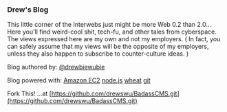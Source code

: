 ### Drew's Blog

This little corner of the Interwebs just might be more Web 0.2 than 2.0... Here you'll find weird-cool shit, tech-fu, and other tales from cyberspace. The views expressed here are my own and not my employers. ( In fact, you can safely assume that my views will be the opposite of my employers, unless they also happen to subscribe to counter-culture ideas. )

Blog authored by: [@drewbiewubie](http://twitter.com/drewbiewubie)

Blog powered with: [Amazon EC2](http://aws.amazon.com/free/) [node.js](http://nodejs.org) [wheat](https://github.com/creationix/wheat) [git](https://code.google.com/p/git-core/)

Fork This! ...at [https://github.com/drewswu/BadassCMS.git](https://github.com/drewswu/BadassCMS.git)

[Drew Wu]: http://www.twitter.com/drewbiewubie
